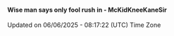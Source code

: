 #### Wise man says only fool rush in - McKidKneeKaneSir
Updated on 06/06/2025 - 08:17:22 (UTC) Time Zone
